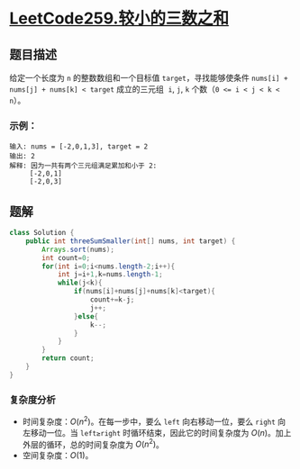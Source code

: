 # [LeetCode259.较小的三数之和](https://leetcode-cn.com/problems/3sum-smaller/)
## 题目描述
给定一个长度为 `n` 的整数数组和一个目标值 `target`，寻找能够使条件 `nums[i] + nums[j] + nums[k] < target` 成立的三元组  `i`, `j`, `k` 个数（`0 <= i < j < k < n`）。

### 示例：
```
输入: nums = [-2,0,1,3], target = 2
输出: 2 
解释: 因为一共有两个三元组满足累加和小于 2:
     [-2,0,1]
     [-2,0,3]
```
## 题解
```java
class Solution {
    public int threeSumSmaller(int[] nums, int target) {
        Arrays.sort(nums);
        int count=0;
        for(int i=0;i<nums.length-2;i++){
            int j=i+1,k=nums.length-1;
            while(j<k){
                if(nums[i]+nums[j]+nums[k]<target){
                    count+=k-j;
                    j++;
                }else{
                    k--;
                }
            }
        }
        return count;
    }
}
```
### 复杂度分析
- 时间复杂度：$O(n^2)$。在每一步中，要么 `left` 向右移动一位，要么 `right` 向左移动一位。当 `left≥right` 时循环结束，因此它的时间复杂度为 $O(n)$。加上外层的循环，总的时间复杂度为 $O(n^2)$。
- 空间复杂度：$O(1)$。
